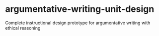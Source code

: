 # argumentative-writing-unit-design
Complete instructional design prototype for argumentative writing with ethical reasoning
